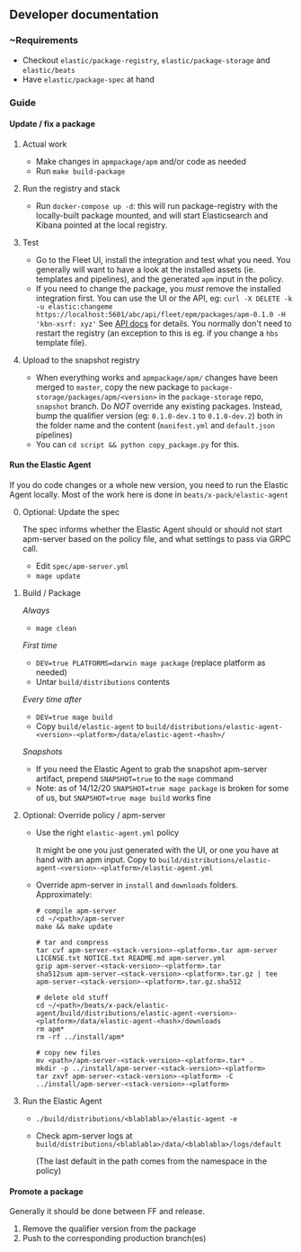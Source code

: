 ## Developer documentation

### ~Requirements

- Checkout `elastic/package-registry`, `elastic/package-storage` and `elastic/beats`
- Have `elastic/package-spec` at hand

### Guide

#### Update / fix a package

1. Actual work
    - Make changes in `apmpackage/apm` and/or code as needed
    - Run `make build-package`

2. Run the registry and stack
    - Run `docker-compose up -d`: this will run package-registry with the locally-built package mounted, and will
      start Elasticsearch and Kibana pointed at the local registry.

4. Test
    - Go to the Fleet UI, install the integration and test what you need. You generally will want to have a look at the
   installed assets (ie. templates and pipelines), and the generated `apm` input in the policy.
    - If you need to change the package, you *must* remove the installed integration first. You can use the UI
    or the API, eg: `curl -X DELETE -k -u elastic:changeme https://localhost:5601/abc/api/fleet/epm/packages/apm-0.1.0 -H 'kbn-xsrf: xyz'`
    See [API docs](https://github.com/elastic/kibana/tree/master/x-pack/plugins/fleet/dev_docs/api) for details.
    You normally don't need to restart the registry (an exception to this is eg. if you change a `hbs` template file).

5. Upload to the snapshot registry
    - When everything works and `apmpackage/apm/` changes have been merged to `master`, copy the new package to
    `package-storage/packages/apm/<version>` in the `package-storage` repo, `snapshot` branch.
    Do *NOT* override any existing packages. Instead, bump the qualifier version (eg: `0.1.0-dev.1` to `0.1.0-dev.2`)
    both in the folder name and the content (`manifest.yml` and `default.json` pipelines)
    - You can `cd script && python copy_package.py` for this.

#### Run the Elastic Agent

If you do code changes or a whole new version, you need to run the Elastic Agent locally.
Most of the work here is done in `beats/x-pack/elastic-agent`

0. Optional: Update the spec

   The spec informs whether the Elastic Agent should or should not start apm-server based on the policy file,
   and what settings to pass via GRPC call.
    - Edit `spec/apm-server.yml`
    - `mage update`

1. Build / Package

    *Always*
    - `mage clean`

    *First time*
    - `DEV=true PLATFORMS=darwin mage package` (replace platform as needed)
    - Untar `build/distributions` contents

    *Every time after*
    - `DEV=true mage build`
    - Copy `build/elastic-agent` to `build/distributions/elastic-agent-<version>-<platform>/data/elastic-agent-<hash>/`

    *Snapshots*
    - If you need the Elastic Agent to grab the snapshot apm-server artifact, prepend `SNAPSHOT=true` to the `mage` command
    - Note: as of 14/12/20 `SNAPSHOT=true mage package` is broken for some of us, but `SNAPSHOT=true mage build` works fine

2. Optional: Override policy / apm-server
    - Use the right `elastic-agent.yml` policy

      It might be one you just generated with the UI, or one you have at hand with an apm input.
      Copy to `build/distributions/elastic-agent-<version>-<platform>/elastic-agent.yml`

    - Override apm-server in `install` and `downloads` folders. Approximately:
      ```
      # compile apm-server
      cd ~/<path>/apm-server
      make && make update

      # tar and compress
      tar cvf apm-server-<stack-version>-<platform>.tar apm-server LICENSE.txt NOTICE.txt README.md apm-server.yml
      gzip apm-server-<stack-version>-<platform>.tar
      sha512sum apm-server-<stack-version>-<platform>.tar.gz | tee apm-server-<stack-version>-<platform>.tar.gz.sha512

      # delete old stuff
      cd ~/<path>/beats/x-pack/elastic-agent/build/distributions/elastic-agent-<version>-<platform>/data/elastic-agent-<hash>/downloads
      rm apm*
      rm -rf ../install/apm*

      # copy new files
      mv <path>/apm-server-<stack-version>-<platform>.tar* .
      mkdir -p ../install/apm-server-<stack-version>-<platform>
      tar zxvf apm-server-<stack-version>-<platform> -C ../install/apm-server-<stack-version>-<platform>
      ```
3. Run the Elastic Agent
    - `./build/distributions/<blablabla>/elastic-agent -e`
    - Check apm-server logs at `build/distributions/<blablabla>/data/<blablabla>/logs/default`

      (The last default in the path comes from the namespace in the policy)

#### Promote a package

Generally it should be done between FF and release.
1. Remove the qualifier version from the package
2. Push to the corresponding production branch(es)
